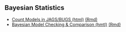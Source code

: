 ## Bayesian Statistics
* [Count Models in JAGS/BUGS (html)](/teaching/countModels.html) [(Rmd)](/teaching/countModels.Rmd)
* [Bayesian Model Checking & Comparison (hmtl)](/teaching/modelChecking.html) [(Rmd)](/teaching/modelChecking.Rmd)
